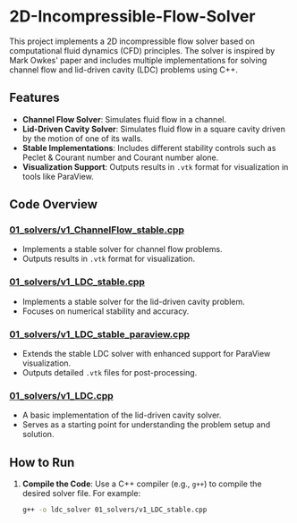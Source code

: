 # 2D-Incompressible-Flow-Solver

This project implements a 2D incompressible flow solver based on computational fluid dynamics (CFD) principles. The solver is inspired by Mark Owkes' paper and includes multiple implementations for solving channel flow and lid-driven cavity (LDC) problems using C++.

## Features

- **Channel Flow Solver**: Simulates fluid flow in a channel.
- **Lid-Driven Cavity Solver**: Simulates fluid flow in a square cavity driven by the motion of one of its walls.
- **Stable Implementations**: Includes different stability controls such as Peclet & Courant number and Courant number alone.
- **Visualization Support**: Outputs results in `.vtk` format for visualization in tools like ParaView.

## Code Overview

### [01_solvers/v1_ChannelFlow_stable.cpp](01_solvers/v1_ChannelFlow_stable.cpp)
- Implements a stable solver for channel flow problems.
- Outputs results in `.vtk` format for visualization.

### [01_solvers/v1_LDC_stable.cpp](01_solvers/v1_LDC_stable.cpp)
- Implements a stable solver for the lid-driven cavity problem.
- Focuses on numerical stability and accuracy.

### [01_solvers/v1_LDC_stable_paraview.cpp](01_solvers/v1_LDC_stable_paraview.cpp)
- Extends the stable LDC solver with enhanced support for ParaView visualization.
- Outputs detailed `.vtk` files for post-processing.

### [01_solvers/v1_LDC.cpp](01_solvers/v1_LDC.cpp)
- A basic implementation of the lid-driven cavity solver.
- Serves as a starting point for understanding the problem setup and solution.

## How to Run

1. **Compile the Code**: Use a C++ compiler (e.g., `g++`) to compile the desired solver file. For example:
   ```sh
   g++ -o ldc_solver 01_solvers/v1_LDC_stable.cpp